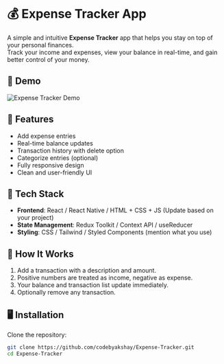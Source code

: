 # 💰 Expense Tracker App

A simple and intuitive **Expense Tracker** app that helps you stay on top of your personal finances.  
Track your income and expenses, view your balance in real-time, and gain better control of your money.

## 📸 Demo

![Expense Tracker Demo](./WhatsApp%20Video%202025-04-17%20at%2012.36.05.gif)

## 🧾 Features

- Add expense entries
- Real-time balance updates
- Transaction history with delete option
- Categorize entries (optional)
- Fully responsive design
- Clean and user-friendly UI

## 🔧 Tech Stack

- **Frontend**: React / React Native / HTML + CSS + JS (Update based on your project)
- **State Management**: Redux Toolkit / Context API / useReducer
- **Styling**: CSS / Tailwind / Styled Components (mention what you use)

## 🧠 How It Works

1. Add a transaction with a description and amount.
2. Positive numbers are treated as income, negative as expense.
3. Your balance and transaction list update immediately.
4. Optionally remove any transaction.

## 🖥️ Installation

Clone the repository:

```bash
git clone https://github.com/codebyakshay/Expense-Tracker.git
cd Expense-Tracker
```
